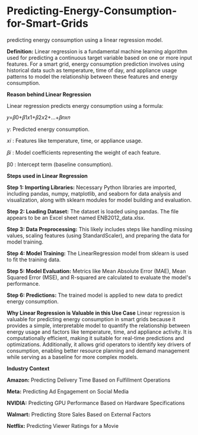 # Predicting-Energy-Consumption-for-Smart-Grids
predicting energy consumption using a linear regression model. 

**Definition:**
Linear regression is a fundamental machine learning algorithm used for predicting a continuous target variable based on one or more input features.
For a smart grid, energy consumption prediction involves using historical data such as temperature, time of day, and appliance usage patterns 
to model the relationship between these features and energy consumption.

**Reason behind Linear Regression**

Linear regression predicts energy consumption using a formula: 

𝑦=𝛽0+𝛽1𝑥1+𝛽2𝑥2+…+𝛽𝑛𝑥𝑛

​y: Predicted energy consumption.

𝑥𝑖 : Features like temperature, time, or appliance usage.

𝛽𝑖 : Model coefficients representing the weight of each feature.

β0 : Intercept term (baseline consumption).

**Steps used in Linear Regression**

**Step 1: Importing Libraries:**
Necessary Python libraries are imported, including pandas, numpy, matplotlib, and seaborn for data analysis and visualization, along with sklearn modules for model building and evaluation.

**Step 2: Loading Dataset:**
The dataset is loaded using pandas. The file appears to be an Excel sheet named ENB2012_data.xlsx.

**Step 3: Data Preprocessing:**
This likely includes steps like handling missing values, scaling features (using StandardScaler), and preparing the data for model training.

**Step 4: Model Training:**
The LinearRegression model from sklearn is used to fit the training data.

**Step 5: Model Evaluation:**
Metrics like Mean Absolute Error (MAE), Mean Squared Error (MSE), and R-squared are calculated to evaluate the model's performance.

**Step 6: Predictions:**
The trained model is applied to new data to predict energy consumption.

**Why Linear Regression is Valuable in this Use Case**
Linear regression is valuable for predicting energy consumption in smart grids because 
it provides a simple, interpretable model to quantify the relationship between energy usage and factors like temperature, time, and appliance activity. 
It is computationally efficient, making it suitable for real-time predictions and optimizations. 
Additionally, it allows grid operators to identify key drivers of consumption, enabling better resource planning and demand management 
while serving as a baseline for more complex models.

**Industry Context**

**Amazon:** Predicting Delivery Time Based on Fulfillment Operations

**Meta:** Predicting Ad Engagement on Social Media

**NVIDIA:** Predicting GPU Performance Based on Hardware Specifications

**Walmart:** Predicting Store Sales Based on External Factors

**Netflix:** Predicting Viewer Ratings for a Movie


